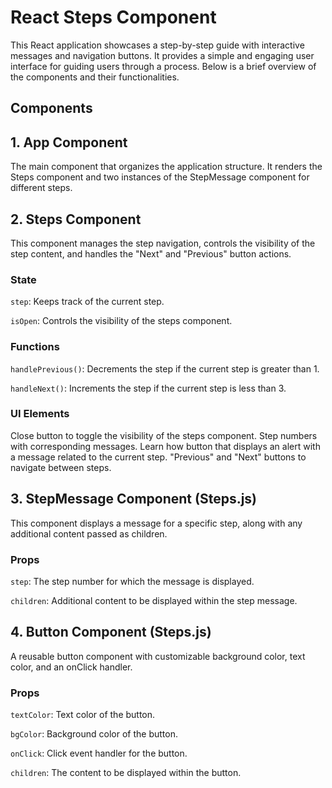
# React Steps Component
This React application showcases a step-by-step guide with interactive messages and navigation buttons. It provides a simple and engaging user interface for guiding users through a process. Below is a brief overview of the components and their functionalities.

## Components
## 1. App Component 
The main component that organizes the application structure. It renders the Steps component and two instances of the StepMessage component for different steps.

## 2. Steps Component
This component manages the step navigation, controls the visibility of the step content, and handles the "Next" and "Previous" button actions.

### State
`step`: Keeps track of the current step.

`isOpen`: Controls the visibility of the steps component.

### Functions
`handlePrevious()`: Decrements the step if the current step is greater than 1.

`handleNext()`: Increments the step if the current step is less than 3.

### UI Elements
Close button to toggle the visibility of the steps component.
Step numbers with corresponding messages.
Learn how button that displays an alert with a message related to the current step.
"Previous" and "Next" buttons to navigate between steps.

## 3. StepMessage Component (Steps.js)
This component displays a message for a specific step, along with any additional content passed as children.

### Props
`step`: The step number for which the message is displayed.

`children`: Additional content to be displayed within the step message.

## 4. Button Component (Steps.js)
A reusable button component with customizable background color, text color, and an onClick handler.

### Props
`textColor`: Text color of the button.

`bgColor`: Background color of the button.

`onClick`: Click event handler for the button.

`children`: The content to be displayed within the button.